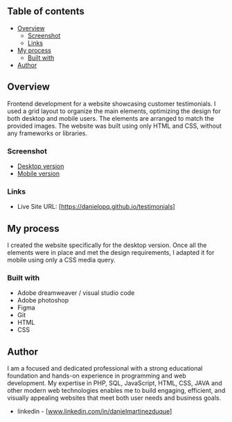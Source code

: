 

## Table of contents

- [Overview](#overview)
  - [Screenshot](#screenshot)
  - [Links](#links)
- [My process](#my-process)
  - [Built with](#built-with)
- [Author](#author)


## Overview

Frontend development for a website showcasing customer testimonials. I used a grid layout to organize the main elements, optimizing the design for both desktop and mobile users. The elements are arranged to match the provided images. The website was built using only HTML and CSS, without any frameworks or libraries.

### Screenshot

- [Desktop version](https://github.com/danielopq/testimonials/blob/main/screenshots/desktop.jpg)
- [Mobile version](https://github.com/danielopq/testimonials/blob/main/screenshots/mobile.jpg)


### Links

- Live Site URL: [https://danielopq.github.io/testimonials]

## My process

I created the website specifically for the desktop version. Once all the elements were in place and met the design requirements, I adapted it for mobile using only a CSS media query.

### Built with

- Adobe dreamweaver / visual studio code
- Adobe photoshop
- Figma
- Git
- HTML
- CSS

## Author

I am a focused and dedicated professional with a strong educational foundation and hands-on experience in programming and web development. My expertise in PHP, SQL, JavaScript, HTML, CSS, JAVA and other modern web technologies enables me to build engaging, efficient, and visually appealing websites that meet both user needs and business goals.

- linkedin - [www.linkedin.com/in/danielmartinezduque]

